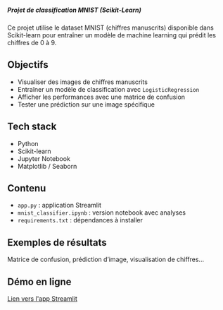##### Projet de classification MNIST (Scikit-Learn) ###

Ce projet utilise le dataset MNIST (chiffres manuscrits) disponible dans Scikit-learn pour entraîner un modèle de machine learning qui prédit les chiffres de 0 à 9.

## Objectifs
- Visualiser des images de chiffres manuscrits
- Entraîner un modèle de classification avec `LogisticRegression`
- Afficher les performances avec une matrice de confusion
- Tester une prédiction sur une image spécifique

## Tech stack
- Python
- Scikit-learn
- Jupyter Notebook
- Matplotlib / Seaborn

##  Contenu
- `app.py` : application Streamlit
- `mnist_classifier.ipynb` : version notebook avec analyses
- `requirements.txt` : dépendances à installer

##  Exemples de résultats
Matrice de confusion, prédiction d’image, visualisation de chiffres...

##  Démo en ligne
 [Lien vers l'app Streamlit](https://...) 
